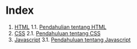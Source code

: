 # Index

1. [HTML](html/indexHtml.md)
  1.1. [Pendahulian tentang HTML](html/introHtml.md)
2. [CSS](css/indexCss.md)
  2.1. [Pendahuluan tentang CSS](css/introCss.md)
3. [Javascript](javascript/indexJs.md)
  3.1. [Pendahuluan tentang Javascript](javascript/introJs.md)